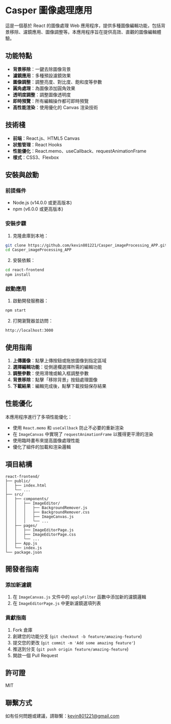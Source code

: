 # Casper 圖像處理應用

這是一個基於 React 的圖像處理 Web 應用程序，提供多種圖像編輯功能，包括背景移除、濾鏡應用、圖像調整等。本應用程序旨在提供高效、直觀的圖像編輯體驗。

## 功能特點

- **背景移除**：一鍵去除圖像背景
- **濾鏡應用**：多種預設濾鏡效果
- **圖像調整**：調整亮度、對比度、飽和度等參數
- **圓角處理**：為圖像添加圓角效果
- **透明度調整**：調整圖像透明度
- **即時預覽**：所有編輯操作都可即時預覽
- **高性能渲染**：使用優化的 Canvas 渲染技術

## 技術棧

- **前端**：React.js、HTML5 Canvas
- **狀態管理**：React Hooks
- **性能優化**：React.memo、useCallback、requestAnimationFrame
- **樣式**：CSS3、Flexbox

## 安裝與啟動

### 前提條件

- Node.js (v14.0.0 或更高版本)
- npm (v6.0.0 或更高版本)

### 安裝步驟

1. 克隆倉庫到本地：

```bash
git clone https://github.com/kevin801221/Casper_imageProcessing_APP.git
cd Casper_imageProcessing_APP
```

2. 安裝依賴：

```bash
cd react-frontend
npm install
```

### 啟動應用

1. 啟動開發服務器：

```bash
npm start
```

2. 打開瀏覽器並訪問：

```
http://localhost:3000
```

## 使用指南

1. **上傳圖像**：點擊上傳按鈕或拖放圖像到指定區域
2. **選擇編輯功能**：從側邊欄選擇所需的編輯功能
3. **調整參數**：使用滑塊或輸入框調整參數
4. **背景移除**：點擊「移除背景」按鈕處理圖像
5. **下載結果**：編輯完成後，點擊下載按鈕保存結果

## 性能優化

本應用程序進行了多項性能優化：

- 使用 `React.memo` 和 `useCallback` 防止不必要的重新渲染
- 在 `ImageCanvas` 中實現了 `requestAnimationFrame` 以獲得更平滑的渲染
- 使用臨時畫布來提高圖像處理性能
- 優化了組件的加載和渲染邏輯

## 項目結構

```
react-frontend/
├── public/
│   ├── index.html
│   └── ...
├── src/
│   ├── components/
│   │   ├── ImageEditor/
│   │   │   ├── BackgroundRemover.js
│   │   │   ├── BackgroundRemover.css
│   │   │   ├── ImageCanvas.js
│   │   │   └── ...
│   ├── pages/
│   │   ├── ImageEditorPage.js
│   │   ├── ImageEditorPage.css
│   │   └── ...
│   ├── App.js
│   └── index.js
└── package.json
```

## 開發者指南

### 添加新濾鏡

1. 在 `ImageCanvas.js` 文件中的 `applyFilter` 函數中添加新的濾鏡邏輯
2. 在 `ImageEditorPage.js` 中更新濾鏡選項列表

### 貢獻指南

1. Fork 倉庫
2. 創建您的功能分支 (`git checkout -b feature/amazing-feature`)
3. 提交您的更改 (`git commit -m 'Add some amazing feature'`)
4. 推送到分支 (`git push origin feature/amazing-feature`)
5. 開啟一個 Pull Request

## 許可證

MIT

## 聯繫方式

如有任何問題或建議，請聯繫：kevin801221@gmail.com
